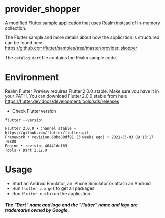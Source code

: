 # provider_shopper

A modified Flutter sample application that uses Realm instead of in-memory collection.

The Flutter sample and more details about how the application is structured can be found here https://github.com/flutter/samples/tree/master/provider_shopper

The `catalog.dart` file contains the Realm sample code. 

# Environment
   Realm Flutter Preview requires Flutter 2.0.0 stable. Make sure you have it in your PATH. 
   You can download Flutter 2.0.0 stable from here https://flutter.dev/docs/development/tools/sdk/releases
   
   * Check Flutter version
   ```
   flutter --version

   Flutter 2.0.0 • channel stable • https://github.com/flutter/flutter.git
   Framework • revision 60bd88df91 (3 weeks ago) • 2021-03-03 09:13:17 -0800
   Engine • revision 40441def69
   Tools • Dart 2.12.0
   ```

# Usage
   * Start an Android Emulator, an iPhone Simulator or attach an Android
   * Run `flutter pub get` to get all packages
   * Run `flutter run` to run the application


   ##### The "Dart" name and logo and the "Flutter" name and logo are trademarks owned by Google. 



